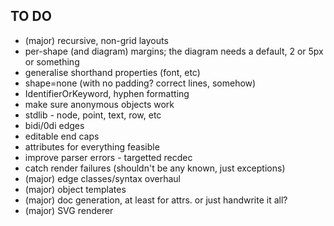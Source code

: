 TO DO
-----

* (major) recursive, non-grid layouts
* per-shape (and diagram) margins; the diagram needs a default, 2 or 5px or something
* generalise shorthand properties (font, etc)
* shape=none (with no padding? correct lines, somehow)
* IdentifierOrKeyword, hyphen formatting
* make sure anonymous objects work
* stdlib - node, point, text, row, etc
* bidi/0di edges
* editable end caps
* attributes for everything feasible
* improve parser errors - targetted recdec
* catch render failures (shouldn't be any known, just exceptions)
* (major) edge classes/syntax overhaul
* (major) object templates
* (major) doc generation, at least for attrs. or just handwrite it all?
* (major) SVG renderer